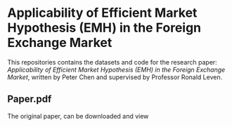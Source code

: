 # Applicability of Efficient Market Hypothesis (EMH) in the Foreign Exchange Market

This repositories contains the datasets and code for the research paper: *Applicability of Efficient Market Hypothesis (EMH) in the Foreign Exchange Market*, written by Peter Chen and supervised by Professor Ronald Leven. 

## Paper.pdf

The original paper, can be downloaded and view
